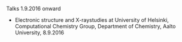 Talks 1.9.2016 onward

* Electronic structure and X-raystudies at University of Helsinki, Computational Chemistry Group, Department of Chemistry, Aalto University, 8.9.2016
